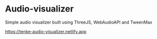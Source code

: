 # Audio-visualizer
Simple audio visualizer built using ThreeJS, WebAudioAPI and TweenMax

https://tenke-audio-visualizer.netlify.app
